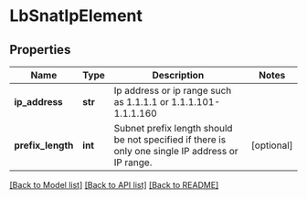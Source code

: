 # LbSnatIpElement

## Properties
Name | Type | Description | Notes
------------ | ------------- | ------------- | -------------
**ip_address** | **str** | Ip address or ip range such as 1.1.1.1 or 1.1.1.101-1.1.1.160 | 
**prefix_length** | **int** | Subnet prefix length should be not specified if there is only one single IP address or IP range.  | [optional] 

[[Back to Model list]](../README.md#documentation-for-models) [[Back to API list]](../README.md#documentation-for-api-endpoints) [[Back to README]](../README.md)

